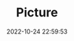 ---
weight: 1
images:
- /images/edited/64.jpeg
title: Picture
date: 2022-10-24 22:59:53
tags: [luminar neo,work]
---